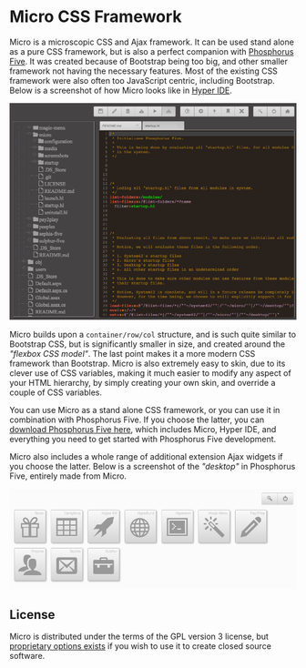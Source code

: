 # Micro CSS Framework

Micro is a microscopic CSS and Ajax framework. It can be used stand alone as a pure CSS framework, but is 
also a perfect companion with [Phosphorus Five](https://github.com/polterguy/phosphorusfive). 
It was created because of Bootstrap being too big, and other smaller framework not having the 
necessary features. Most of the existing CSS framework were also often too JavaScript centric, 
including Bootstrap. Below is a screenshot of how Micro looks like in [Hyper IDE](https://github.com/polterguy/hyper-ide).

![alt screenshot](screenshots/hyper-ide-micro-screenshot.png)

Micro builds upon a `container/row/col` structure, and is such quite similar to Bootstrap CSS, but is
significantly smaller in size, and created around the _"flexbox CSS model"_. The last point makes it a
more modern CSS framework than Bootstrap. Micro is also extremely easy to skin, due to its clever use 
of CSS variables, making it much easier to modify any aspect of your HTML hierarchy, by simply creating 
your own skin, and override a couple of CSS variables.

You can use Micro as a stand alone CSS framework, or you can use it in combination with Phosphorus Five.
If you choose the latter, you can [download Phosphorus Five here](https://github.com/polterguy/phosphorusfive/releases),
which includes Micro, Hyper IDE, and everything you need to get started with Phosphorus Five development.

Micro also includes a whole range of additional extension Ajax widgets if you choose the latter. Below is
a screenshot of the _"desktop"_ in Phosphorus Five, entirely made from Micro.

![alt screenshot](screenshots/micro-desktop-screenshot.png)

## License

Micro is distributed under the terms of the GPL version 3 license, but [proprietary options exists](https://gaiasoul.com/license/)
if you wish to use it to create closed source software.
